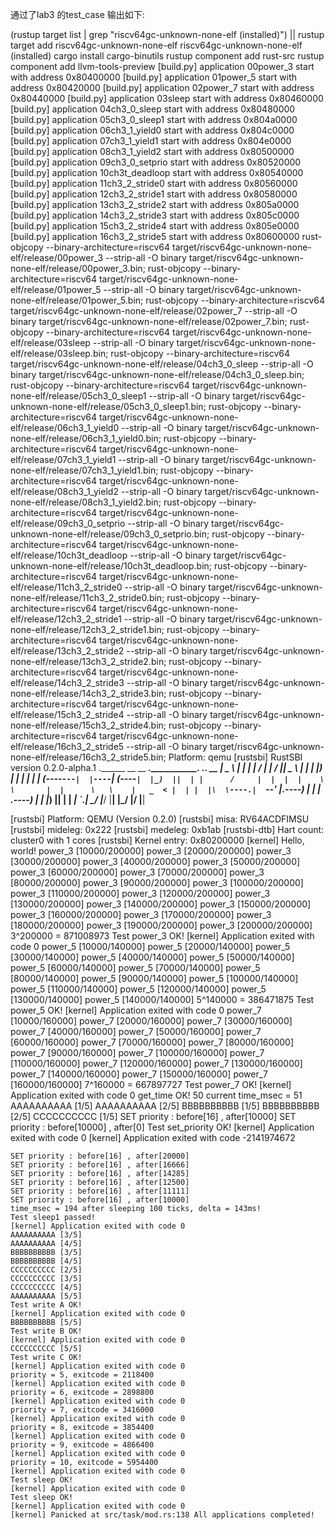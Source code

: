 通过了lab3 的test_case
输出如下:



(rustup target list | grep "riscv64gc-unknown-none-elf (installed)") || rustup target add riscv64gc-unknown-none-elf
riscv64gc-unknown-none-elf (installed)
cargo install cargo-binutils
rustup component add rust-src
rustup component add llvm-tools-preview
[build.py] application 00power_3 start with address 0x80400000
[build.py] application 01power_5 start with address 0x80420000
[build.py] application 02power_7 start with address 0x80440000
[build.py] application 03sleep start with address 0x80460000
[build.py] application 04ch3_0_sleep start with address 0x80480000
[build.py] application 05ch3_0_sleep1 start with address 0x804a0000
[build.py] application 06ch3_1_yield0 start with address 0x804c0000
[build.py] application 07ch3_1_yield1 start with address 0x804e0000
[build.py] application 08ch3_1_yield2 start with address 0x80500000
[build.py] application 09ch3_0_setprio start with address 0x80520000
[build.py] application 10ch3t_deadloop start with address 0x80540000
[build.py] application 11ch3_2_stride0 start with address 0x80560000
[build.py] application 12ch3_2_stride1 start with address 0x80580000
[build.py] application 13ch3_2_stride2 start with address 0x805a0000
[build.py] application 14ch3_2_stride3 start with address 0x805c0000
[build.py] application 15ch3_2_stride4 start with address 0x805e0000
[build.py] application 16ch3_2_stride5 start with address 0x80600000
rust-objcopy --binary-architecture=riscv64 target/riscv64gc-unknown-none-elf/release/00power_3 --strip-all -O binary  target/riscv64gc-unknown-none-elf/release/00power_3.bin;  rust-objcopy --binary-architecture=riscv64 target/riscv64gc-unknown-none-elf/release/01power_5 --strip-all -O binary  target/riscv64gc-unknown-none-elf/release/01power_5.bin;  rust-objcopy --binary-architecture=riscv64 target/riscv64gc-unknown-none-elf/release/02power_7 --strip-all -O binary  target/riscv64gc-unknown-none-elf/release/02power_7.bin;  rust-objcopy --binary-architecture=riscv64 target/riscv64gc-unknown-none-elf/release/03sleep --strip-all -O binary  target/riscv64gc-unknown-none-elf/release/03sleep.bin;  rust-objcopy --binary-architecture=riscv64 target/riscv64gc-unknown-none-elf/release/04ch3_0_sleep --strip-all -O binary  target/riscv64gc-unknown-none-elf/release/04ch3_0_sleep.bin;  rust-objcopy --binary-architecture=riscv64 target/riscv64gc-unknown-none-elf/release/05ch3_0_sleep1 --strip-all -O binary  target/riscv64gc-unknown-none-elf/release/05ch3_0_sleep1.bin;  rust-objcopy --binary-architecture=riscv64 target/riscv64gc-unknown-none-elf/release/06ch3_1_yield0 --strip-all -O binary  target/riscv64gc-unknown-none-elf/release/06ch3_1_yield0.bin;  rust-objcopy --binary-architecture=riscv64 target/riscv64gc-unknown-none-elf/release/07ch3_1_yield1 --strip-all -O binary  target/riscv64gc-unknown-none-elf/release/07ch3_1_yield1.bin;  rust-objcopy --binary-architecture=riscv64 target/riscv64gc-unknown-none-elf/release/08ch3_1_yield2 --strip-all -O binary  target/riscv64gc-unknown-none-elf/release/08ch3_1_yield2.bin;  rust-objcopy --binary-architecture=riscv64 target/riscv64gc-unknown-none-elf/release/09ch3_0_setprio --strip-all -O binary  target/riscv64gc-unknown-none-elf/release/09ch3_0_setprio.bin;  rust-objcopy --binary-architecture=riscv64 target/riscv64gc-unknown-none-elf/release/10ch3t_deadloop --strip-all -O binary  target/riscv64gc-unknown-none-elf/release/10ch3t_deadloop.bin;  rust-objcopy --binary-architecture=riscv64 target/riscv64gc-unknown-none-elf/release/11ch3_2_stride0 --strip-all -O binary  target/riscv64gc-unknown-none-elf/release/11ch3_2_stride0.bin;  rust-objcopy --binary-architecture=riscv64 target/riscv64gc-unknown-none-elf/release/12ch3_2_stride1 --strip-all -O binary  target/riscv64gc-unknown-none-elf/release/12ch3_2_stride1.bin;  rust-objcopy --binary-architecture=riscv64 target/riscv64gc-unknown-none-elf/release/13ch3_2_stride2 --strip-all -O binary  target/riscv64gc-unknown-none-elf/release/13ch3_2_stride2.bin;  rust-objcopy --binary-architecture=riscv64 target/riscv64gc-unknown-none-elf/release/14ch3_2_stride3 --strip-all -O binary  target/riscv64gc-unknown-none-elf/release/14ch3_2_stride3.bin;  rust-objcopy --binary-architecture=riscv64 target/riscv64gc-unknown-none-elf/release/15ch3_2_stride4 --strip-all -O binary  target/riscv64gc-unknown-none-elf/release/15ch3_2_stride4.bin;  rust-objcopy --binary-architecture=riscv64 target/riscv64gc-unknown-none-elf/release/16ch3_2_stride5 --strip-all -O binary  target/riscv64gc-unknown-none-elf/release/16ch3_2_stride5.bin;
Platform: qemu
[rustsbi] RustSBI version 0.2.0-alpha.1
.______       __    __      _______.___________.  _______..______   __
|   _  \     |  |  |  |    /       |           | /       ||   _  \ |  |
|  |_)  |    |  |  |  |   |   (----`---|  |----`|   (----`|  |_)  ||  |
|      /     |  |  |  |    \   \       |  |      \   \    |   _  < |  |
|  |\  \----.|  `--'  |.----)   |      |  |  .----)   |   |  |_)  ||  |
| _| `._____| \______/ |_______/       |__|  |_______/    |______/ |__|

[rustsbi] Platform: QEMU (Version 0.2.0)
[rustsbi] misa: RV64ACDFIMSU
[rustsbi] mideleg: 0x222
[rustsbi] medeleg: 0xb1ab
[rustsbi-dtb] Hart count: cluster0 with 1 cores
[rustsbi] Kernel entry: 0x80200000
[kernel] Hello, world!
power_3 [10000/200000]
power_3 [20000/200000]
power_3 [30000/200000]
power_3 [40000/200000]
power_3 [50000/200000]
power_3 [60000/200000]
power_3 [70000/200000]
power_3 [80000/200000]
power_3 [90000/200000]
power_3 [100000/200000]
power_3 [110000/200000]
power_3 [120000/200000]
power_3 [130000/200000]
power_3 [140000/200000]
power_3 [150000/200000]
power_3 [160000/200000]
power_3 [170000/200000]
power_3 [180000/200000]
power_3 [190000/200000]
power_3 [200000/200000]
3^200000 = 871008973
Test power_3 OK!
[kernel] Application exited with code 0
power_5 [10000/140000]
power_5 [20000/140000]
power_5 [30000/140000]
power_5 [40000/140000]
power_5 [50000/140000]
power_5 [60000/140000]
power_5 [70000/140000]
power_5 [80000/140000]
power_5 [90000/140000]
power_5 [100000/140000]
power_5 [110000/140000]
power_5 [120000/140000]
power_5 [130000/140000]
power_5 [140000/140000]
5^140000 = 386471875
Test power_5 OK!
[kernel] Application exited with code 0
power_7 [10000/160000]
power_7 [20000/160000]
power_7 [30000/160000]
power_7 [40000/160000]
power_7 [50000/160000]
power_7 [60000/160000]
power_7 [70000/160000]
power_7 [80000/160000]
power_7 [90000/160000]
power_7 [100000/160000]
power_7 [110000/160000]
power_7 [120000/160000]
power_7 [130000/160000]
power_7 [140000/160000]
power_7 [150000/160000]
power_7 [160000/160000]
7^160000 = 667897727
Test power_7 OK!
[kernel] Application exited with code 0
get_time OK! 50
current time_msec = 51
AAAAAAAAAA [1/5]
AAAAAAAAAA [2/5]
BBBBBBBBBB [1/5]
BBBBBBBBBB [2/5]
CCCCCCCCCC [1/5]
SET priority : before[16] , after[10000]
SET priority : before[10000] , after[0]
Test set_priority OK!
[kernel] Application exited with code 0
[kernel] Application exited with code -2141974672
~~~~~~~~~~~~~~~~~~~~~~~~~
SET priority : before[16] , after[20000]
SET priority : before[16] , after[16666]
SET priority : before[16] , after[14285]
SET priority : before[16] , after[12500]
SET priority : before[16] , after[11111]
SET priority : before[16] , after[10000]
time_msec = 194 after sleeping 100 ticks, delta = 143ms!
Test sleep1 passed!
[kernel] Application exited with code 0
AAAAAAAAAA [3/5]
AAAAAAAAAA [4/5]
BBBBBBBBBB [3/5]
BBBBBBBBBB [4/5]
CCCCCCCCCC [2/5]
CCCCCCCCCC [3/5]
CCCCCCCCCC [4/5]
AAAAAAAAAA [5/5]
Test write A OK!
[kernel] Application exited with code 0
BBBBBBBBBB [5/5]
Test write B OK!
[kernel] Application exited with code 0
CCCCCCCCCC [5/5]
Test write C OK!
[kernel] Application exited with code 0
priority = 5, exitcode = 2118400
[kernel] Application exited with code 0
priority = 6, exitcode = 2898800
[kernel] Application exited with code 0
priority = 7, exitcode = 3416000
[kernel] Application exited with code 0
priority = 8, exitcode = 3854400
[kernel] Application exited with code 0
priority = 9, exitcode = 4866400
[kernel] Application exited with code 0
priority = 10, exitcode = 5954400
[kernel] Application exited with code 0
Test sleep OK!
[kernel] Application exited with code 0
Test sleep OK!
[kernel] Application exited with code 0
[kernel] Panicked at src/task/mod.rs:138 All applications completed!
